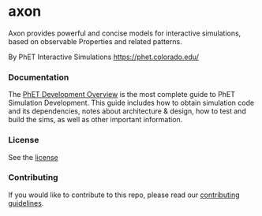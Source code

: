 axon
=====

Axon provides powerful and concise models for interactive simulations,
based on observable Properties and related patterns.

By PhET Interactive Simulations
https://phet.colorado.edu/

### Documentation
The [PhET Development Overview](https://github.com/phetsims/phet-info/blob/master/doc/phet-development-overview.md) is the most complete guide to PhET Simulation Development. This guide includes how
to obtain simulation code and its dependencies, notes about architecture & design, how to test and build the sims, as well as other important information.

### License
See the [license](LICENSE)

### Contributing
If you would like to contribute to this repo, please read our [contributing guidelines](https://github.com/phetsims/community/blob/master/CONTRIBUTING.md).
